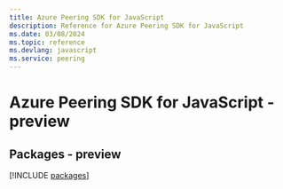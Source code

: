 ```yaml
---
title: Azure Peering SDK for JavaScript
description: Reference for Azure Peering SDK for JavaScript
ms.date: 03/08/2024
ms.topic: reference
ms.devlang: javascript
ms.service: peering
---
```

# Azure Peering SDK for JavaScript - preview
## Packages - preview
[!INCLUDE [packages](peering-index.md)]